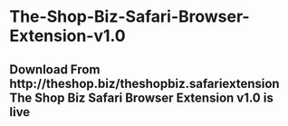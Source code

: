 # The-Shop-Biz-Safari-Browser-Extension-v1.0
<h2>Download From http://theshop.biz/theshopbiz.safariextension
The Shop Biz Safari Browser Extension v1.0 is live
